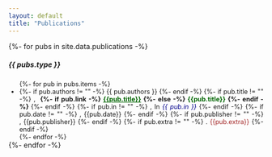 ```yaml
---
layout: default
title: "Publications"
---
```


{%- for pubs in site.data.publications -%}
<div class="card my-3">
  <div class="card-header"><h5 class="py-1 my-0">{{ pubs.type }}</h5></div>
  <div class="card-body">
    <ul style="text-align: justify; font-size: 0.9em; margin-bottom: 0;">
      {%- for pub in pubs.items -%}
      <li>
        {%- if pub.authors != "" -%}
          {{ pub.authors }}
        {%- endif -%}
        {%- if pub.title != "" -%}
          ,&nbsp;<strong>
          {%- if pub.link -%}
          <a style="color: darkgreen;" href="{{pub.link}}" target="_blank">{{pub.title}}</a>
          {%- else -%}
          <a style="color: darkgreen;" target="_blank">{{pub.title}}</a>
          {%- endif -%}
          </strong>
        {%- endif -%}   
        {%- if pub.in != "" -%}
          ,&nbsp;In <i style="color: darkblue;">{{ pub.in }}</i>
        {%- endif -%}
        {%- if pub.date != "" -%} 
          ,&nbsp;{{pub.date}}
        {%- endif -%}    
        {%- if pub.publisher != "" -%}
          ,&nbsp;{{pub.publisher}}
        {%- endif -%}
        {%- if pub.extra != "" -%}
          .&nbsp;<span style="color: brown;">{{pub.extra}}</span>
        {%- endif -%}
      </li>
      {%- endfor -%}
    </ul>
  </div>
</div>
{%- endfor -%}